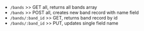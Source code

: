 - `/bands` >> GET all, returns all bands array
- `/bands` >> POST all, creates new band record with name field
- `/bands/:band_id` >> GET, returns band record by id
- `/bands/:band_id` >> PUT, updates single field name
